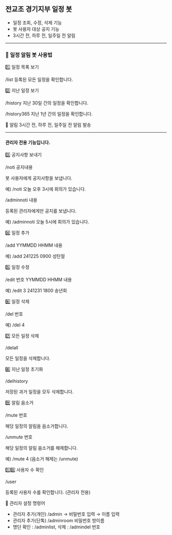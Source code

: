 ## 전교조 경기지부 일정 봇
- 일정 조회, 수정, 삭제 기능
- 봇 사용자 대상 공지 기능
- 3시간 전, 하루 전, 일주일 전 알림

---

### 📖 일정 알림 봇 사용법

1️⃣ 일정 목록 보기

/list
등록된 모든 일정을 확인합니다.

2️⃣ 지난 일정 보기

/history
지난 30일 간의 일정을 확인합니다.

/history365
지난 1년 간의 일정을 확인합니다.

🔔 알림
3시간 전, 하루 전, 일주일 전 알림 발송

---

#### 관리자 전용 기능입니다.

3️⃣ 공지사항 보내기

/noti 공지내용

봇 사용자에게 공지사항을 보냅니다.

예) /noti 오늘 오후 3시에 회의가 있습니다.

/adminnoti 내용

등록된 관리자에게만 공지를 보냅니다.

예) /adminnoti 오늘 5시에 회의가 있습니다.

4️⃣ 일정 추가

/add YYMMDD HHMM 내용

예) /add 241225 0900 성탄절

5️⃣ 일정 수정

/edit 번호 YYMMDD HHMM 내용

예) /edit 3 241231 1800 송년회

6️⃣ 일정 삭제

/del 번호

예) /del 4

7️⃣ 모든 일정 삭제

/delall

모든 일정을 삭제합니다.

8️⃣ 지난 일정 초기화

/delhistory

저장된 과거 일정을 모두 삭제합니다.

9️⃣ 알림 음소거

/mute 번호

해당 일정의 알림을 음소거합니다.

/unmute 번호

해당 일정의 알림 음소거를 해제합니다.

예) /mute 4 (음소거 해제는 /unmute)

1️⃣0️⃣ 사용자 수 확인

/user

등록된 사용자 수를 확인합니다. (관리자 전용)

🔑 관리자 설정 명령어
- 관리자 추가(개인)
/admin → 비밀번호 입력 → 이름 입력
- 관리자 추가(단톡)
/adminroom 비밀번호 방이름
- 명단 확인 : /adminlist, 삭제 : /admindel 번호
